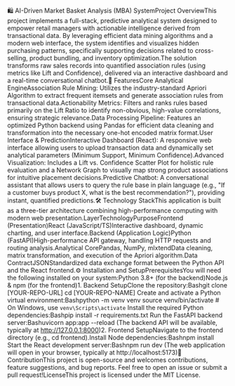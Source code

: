 🛍️ AI-Driven Market Basket Analysis (MBA) SystemProject OverviewThis project implements a full-stack, predictive analytical system designed to empower retail managers with actionable intelligence derived from transactional data. By leveraging efficient data mining algorithms and a modern web interface, the system identifies and visualizes hidden purchasing patterns, specifically supporting decisions related to cross-selling, product bundling, and inventory optimization.The solution transforms raw sales records into quantified association rules (using metrics like Lift and Confidence), delivered via an interactive dashboard and a real-time conversational chatbot.🚀 FeaturesCore Analytical EngineAssociation Rule Mining: Utilizes the industry-standard Apriori Algorithm to extract frequent itemsets and generate association rules from transactional data.Actionability Metrics: Filters and ranks rules based primarily on the Lift Ratio to identify non-obvious, high-value correlations, ensuring strategic relevance.Data Processing Pipeline: Features an optimized Python backend using Pandas for efficient data cleaning and transformation into the necessary one-hot encoded matrix format.User Interface & PredictionInteractive Dashboard (React): A responsive web interface allowing users to upload transaction data and dynamically set analytical parameters (Minimum Support, Minimum Confidence).Advanced Visualization: Includes a Lift vs. Confidence Scatter Plot for holistic rule evaluation and a Network Graph to visually map strong product associations for intuitive placement decisions.Predictive Chatbot: A conversational assistant that allows users to query the rule base in plain language (e.g., "If a customer buys product X, what is the best recommendation?"), providing instant, quantified predictions.🛠️ Technology StackThis application is built as a three-tier architecture combining high-performance computing with modern web presentation.LayerTechnologyPurposeFrontend (Presentation)React (JavaScript/TS)Interactive dashboard, dynamic charting, and user interface.Backend (Application Logic)Python (FastAPI)High-performance API gateway, handling HTTP requests and routing analysis.Analytical CorePandas, NumPy, mlxtendData cleaning, matrix transformation, and execution of the Apriori algorithm.Data ContractJSONStandardized data exchange format between the Python API and the React frontend.⚙️ Installation and SetupPrerequisitesYou will need the following installed on your system:Python 3.8+ (for the backend)Node.js & npm (for the frontend)1. Backend SetupClone the repository:Bashgit clone [YOUR-REPO-URL]
cd [YOUR-REPO-NAME]
Create and activate a Python virtual environment:Bashpython -m venv venv
source venv/bin/activate  # On Windows, use `venv\Scripts\activate`
Install the required Python dependencies:Bashpip install -r requirements.txt
Run the FastAPI backend server:Bashuvicorn app:app --reload
(The backend API will be available, typically at http://127.0.0.1:8000)2. Frontend SetupNavigate to the frontend directory (e.g., cd frontend).Install Node dependencies:Bashnpm install
Start the React development server:Bashnpm run dev
(The web application will open in your browser, typically at http://localhost:5173)🤝 ContributionThis project is open-source and welcomes contributions, feature suggestions, and bug reports. Feel free to open an issue or submit a pull request!LicenseThis project is licensed under the MIT License.
